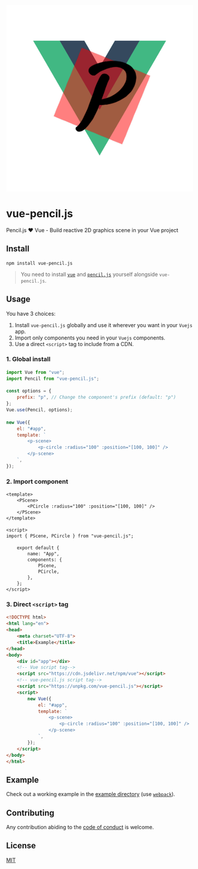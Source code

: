 ![vue-pencil.js logo](media/logo.png)

# vue-pencil.js
Pencil.js ❤️ Vue - Build reactive 2D graphics scene in your Vue project


## Install

    npm install vue-pencil.js

> You need to install [`vue`](https://github.com/vuejs/vue) and [`pencil.js`](https://github.com/pencil-js/pencil.js) yourself alongside `vue-pencil.js`.


## Usage

You have 3 choices:
 1. Install `vue-pencil.js` globally and use it wherever you want in your `Vuejs` app.
 2. Import only components you need in your `Vuejs` components.
 3. Use a direct `<script>` tag to include from a CDN.

### 1. Global install

```js
import Vue from "vue";
import Pencil from "vue-pencil.js";

const options = {
    prefix: "p", // Change the component's prefix (default: "p")
};
Vue.use(Pencil, options);

new Vue({
    el: "#app",
    template: `
        <p-scene>
            <p-circle :radius="100" :position="[100, 100]" />
        </p-scene>
    `,
});
```

### 2. Import component

```vue
<template>
    <PScene>
        <PCircle :radius="100" :position="[100, 100]" />
    </PScene>
</template>

<script>
import { PScene, PCircle } from "vue-pencil.js";

    export default {
        name: "App",
        components: {
            PScene,
            PCircle,
        },
    };
</script>
```

### 3. Direct `<script>` tag

```html
<!DOCTYPE html>
<html lang="en">
<head>
    <meta charset="UTF-8">
    <title>Example</title>
</head>
<body>
    <div id="app"></div>
    <!-- Vue script tag-->
    <script src="https://cdn.jsdelivr.net/npm/vue"></script>
    <!-- vue-pencil.js script tag-->
    <script src="https://unpkg.com/vue-pencil.js"></script>
    <script>
        new Vue({
            el: "#app",
            template: `
                <p-scene>
                    <p-circle :radius="100" :position="[100, 100]" />
                </p-scene>
            `,
        });
    </script>
</body>
</html>
```


## Example

Check out a working example in the [example directory](./example) (use [`webpack`](https://github.com/webpack/webpack)).


## Contributing

Any contribution abiding to the [code of conduct](https://github.com/pencil-js/.github/blob/master/code_of_conduct.md) is welcome.


## License

[MIT](license)
